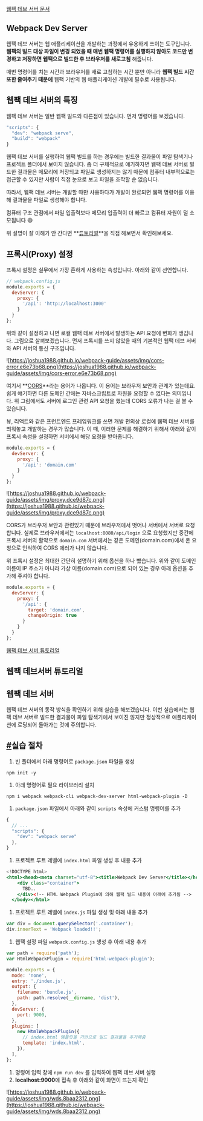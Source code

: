 [웹팩 데브 서버 문서](https://joshua1988.github.io/webpack-guide/devtools/webpack-dev-server.html)

## **Webpack Dev Server**

웹팩 데브 서버는 웹 애플리케이션을 개발하는 과정에서 유용하게 쓰이는 도구입니다. **웹팩의 빌드 대상 파일이 변경 되었을 때 매번 웹팩 명령어를 실행하지 않아도 코드만 변경하고 저장하면 웹팩으로 빌드한 후 브라우저를 새로고침** 해줍니다.

매번 명령어를 치는 시간과 브라우저를 새로 고침하는 시간 뿐만 아니라 **웹팩 빌드 시간 또한 줄여주기 때문에** 웹팩 기반의 웹 애플리케이션 개발에 필수로 사용됩니다.

## **웹팩 데브 서버의 특징**

웹팩 데브 서버는 일반 웹팩 빌드와 다른점이 있습니다. 먼저 명령어를 보겠습니다.

```jsx
"scripts": {
  "dev": "webpack serve",
  "build": "webpack"
}
```

웹팩 데브 서버를 실행하여 웹팩 빌드를 하는 경우에는 빌드한 결과물이 파일 탐색기나 프로젝트 폴더에서 보이지 않습니다. 좀 더 구체적으로 얘기하자면 웹팩 데브 서버로 빌드한 결과물은 메모리에 저장되고 파일로 생성하지는 않기 때문에 컴퓨터 내부적으로는 접근할 수 있지만 사람이 직접 눈으로 보고 파일을 조작할 순 없습니다.

따라서, 웹팩 데브 서버는 개발할 때만 사용하다가 개발이 완료되면 웹팩 명령어를 이용해 결과물을 파일로 생성해야 합니다.

컴퓨터 구조 관점에서 파일 입출력보다 메모리 입출력이 더 빠르고 컴퓨터 자원이 덜 소모됩니다 😄

위 설명이 잘 이해가 안 간다면 **[튜토리얼](https://joshua1988.github.io/webpack-guide/tutorials/webpack-dev-server.html)**을 직접 해보면서 확인해보세요.

## **프록시(Proxy) 설정**

프록시 설정은 실무에서 가장 흔하게 사용하는 속성입니다. 아래와 같이 선언합니다.

```jsx
// webpack.config.js
module.exports = {
  devServer: {
    proxy: {
      '/api': 'http://localhost:3000'
    }
  }
};
```

위와 같이 설정하고 나면 로컬 웹팩 데브 서버에서 발생하는 API 요청에 변화가 생깁니다. 그림으로 살펴보겠습니다. 먼저 프록시를 쓰지 않았을 때의 기본적인 웹팩 데브 서버와 API 서버의 통신 구조입니다.

![https://joshua1988.github.io/webpack-guide/assets/img/cors-error.e6e73b68.png](https://joshua1988.github.io/webpack-guide/assets/img/cors-error.e6e73b68.png)

여기서 **[CORS](https://developer.mozilla.org/en-US/docs/Web/HTTP/CORS)**라는 용어가 나옵니다. 이 용어는 브라우저 보안과 관계가 있는데요. 쉽게 얘기하면 다른 도메인 간에는 자바스크립트로 자원을 요청할 수 없다는 의미입니다. 위 그림에서도 서버에 로그인 관련 API 요청을 했는데 CORS 오류가 나는 걸 볼 수 있습니다.

뷰, 리액트와 같은 프런트엔드 프레임워크를 쓰면 개발 편의상 로컬에 웹팩 데브 서버를 띄워놓고 개발하는 경우가 많습니다. 이 때, 이러한 문제를 해결하기 위해서 아래와 같이 프록시 속성을 설정하면 서버에서 해당 요청을 받아줍니다.

```jsx
module.exports = {
  devServer: {
    proxy: {
      '/api': 'domain.com'
    }
  }
};
```

![https://joshua1988.github.io/webpack-guide/assets/img/proxy.dce9d87c.png](https://joshua1988.github.io/webpack-guide/assets/img/proxy.dce9d87c.png)

CORS가 브라우저 보안과 관련있기 때문에 브라우저에서 벗어나 서버에서 서버로 요청합니다. 실제로 브라우저에서는 `localhost:8080/api/login` 으로 요청했지만 중간에 프록시 서버의 활약으로 `domain.com` 서버에서는 같은 도메인(domain.com)에서 온 요청으로 인식하여 CORS 에러가 나지 않습니다.

위 프록시 설정은 최대한 간단히 설명하기 위해 옵션을 하나 뺐습니다. 위와 같이 도메인 이름이 IP 주소가 아니라 가상 이름(domain.com)으로 되어 있는 경우 아래 옵션을 추가해 주셔야 합니다.

```jsx
module.exports = {
  devServer: {
    proxy: {
      '/api': {
        target: 'domain.com',
        changeOrigin: true
      }
    }
  }
};
```

[웹팩 데브 서버 튜토리얼](https://joshua1988.github.io/webpack-guide/tutorials/webpack-dev-server.html)

## 웹팩 데브서버 튜토리얼

## **웹팩 데브 서버**

웹팩 데브 서버의 동작 방식을 확인하기 위해 실습을 해보겠습니다. 이번 실습에서는 웹팩 데브 서버로 빌드한 결과물이 파일 탐색기에서 보이진 않지만 정상적으로 애플리케이션에 로딩되어 돌아가는 것에 주의합니다.

## **[#](https://joshua1988.github.io/webpack-guide/tutorials/webpack-dev-server.html#%EC%8B%A4%EC%8A%B5-%EC%A0%88%EC%B0%A8)실습 절차**

1. 빈 폴더에서 아래 명령어로 `package.json` 파일을 생성

`npm init -y`

1. 아래 명령어로 필요 라이브러리 설치

`npm i webpack webpack-cli webpack-dev-server html-webpack-plugin -D`

1. `package.json` 파일에서 아래와 같이 `scripts` 속성에 커스텀 명령어를 추가

```jsx
{
  // ...
  "scripts": {
    "dev": "webpack serve"
  },
}
```

1. 프로젝트 루트 레벨에 `index.html` 파일 생성 후 내용 추가

```jsx
<!DOCTYPE html>
<html><head><meta charset="utf-8"><title>Webpack Dev Server</title></head><body><!-- 빌드 결과물이 정상적으로 로딩되면 아래 div 태그의 텍스트가 변경됨 -->
    <div class="container">
      TBD..
    </div><!-- HTML Webpack Plugin에 의해 웹팩 빌드 내용이 아래에 추가됨 -->
  </body></html>
```

1. 프로젝트 루트 레벨에 `index.js` 파일 생성 및 아래 내용 추가

```jsx
var div = document.querySelector('.container');
div.innerText = 'Webpack loaded!!';
```

1. 웹팩 설정 파일 `webpack.config.js` 생성 후 아래 내용 추가

```jsx
var path = require('path');
var HtmlWebpackPlugin = require('html-webpack-plugin');

module.exports = {
  mode: 'none',
  entry: './index.js',
  output: {
    filename: 'bundle.js',
    path: path.resolve(__dirname, 'dist'),
  },
  devServer: {
    port: 9000,
  },
  plugins: [
    new HtmlWebpackPlugin({
      // index.html 템플릿을 기반으로 빌드 결과물을 추가해줌
      template: 'index.html',
    }),
  ],
};
```

1. 명령어 입력 창에 `npm run dev` 를 입력하여 웹팩 데브 서버 실행
2. **localhost:9000**에 접속 후 아래와 같이 화면이 뜨는지 확인

![https://joshua1988.github.io/webpack-guide/assets/img/wds.8baa2312.png](https://joshua1988.github.io/webpack-guide/assets/img/wds.8baa2312.png)
